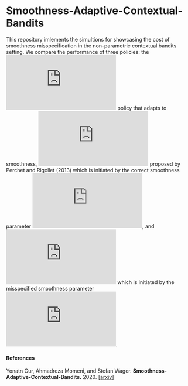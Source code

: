 # Smoothness-Adaptive-Contextual-Bandits

This repository imlements the simultions for showcasing the cost of smoothness misspecification in the non-parametric contextual bandits setting. We compare the performance of three policies: the ![equation](https://latex.codecogs.com/gif.latex?%5Ctexttt%7BSACB%7D)  policy that adapts to smoothness, ![equation](https://latex.codecogs.com/gif.latex?%5Ctexttt%7BABSE%7D%28%5Cbeta%29) proposed by Perchet and Rigollet
(2013) which is initiated by the correct smoothness parameter ![equation](https://latex.codecogs.com/gif.latex?%5Cbeta), and ![equation](https://latex.codecogs.com/gif.latex?%5Ctexttt%7BABSE%7D%28%5Chat%20%5Cbeta%29) which is initiated by the misspecified smoothness parameter ![equation](https://latex.codecogs.com/gif.latex?%5Chat%20%5Cbeta).

#### References
Yonatn Gur, Ahmadreza Momeni, and Stefan Wager.
<b>Smoothness-Adaptive-Contextual-Bandits.</b>
2020.
[<a href="https://arxiv.org/abs/1910.09714">arxiv</a>]
